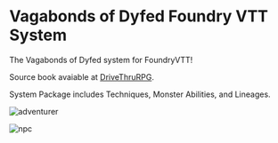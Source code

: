 # Vagabonds of Dyfed Foundry VTT System

The Vagabonds of Dyfed system for FoundryVTT!

Source book avaiable at [DriveThruRPG](https://www.drivethrurpg.com/product/240583/Vagabonds-of-Dyfed).

System Package includes Techniques, Monster Abilities, and Lineages.

![adventurer](https://user-images.githubusercontent.com/192591/116452525-ab322500-a812-11eb-89d1-6516434955b2.png)

![npc](https://user-images.githubusercontent.com/192591/116452559-b422f680-a812-11eb-88a5-8dc1ce04045f.png)
